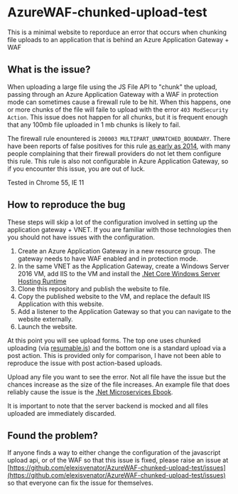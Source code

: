 # AzureWAF-chunked-upload-test

This is a minimal website to reporduce an error that occurs when chunking file uploads to an application that is behind an Azure Application Gateway + WAF

## What is the issue?

When uploading a large file using the JS File API to "chunk" the upload, passing through an Azure Application Gateway with a WAF in protection mode can sometimes cause a firewall rule to be hit. When this happens, one or more chunks of the file will faile to upload with the error `403 ModSecurity Action`. This issue does not happen for all chunks, but it is frequent enough that any 100mb file uploaded in 1 mb chunks is likely to fail.

The firewall rule enountered is `200003 MULTIPART_UNMATCHED_BOUNDARY`. There have been reports of false positives for this rule [as early as 2014](https://github.com/SpiderLabs/ModSecurity/issues/652), with many people complaining that their firewall providers do not let them configure this rule.  This rule is also not configurable in Azure Application Gateway, so if you encounter this issue, you are out of luck.

Tested in Chrome 55, IE 11

## How to reproduce the bug

These steps will skip a lot of the configuration involved in setting up the application gateway + VNET. If you are familiar with those technologies then you should not have issues with the configuration.

1. Create an Azure Application Gateway in a new resource group. The gateway needs to have WAF enabled and in protection mode.
1. In the same VNET as the Application Gateway, create a Windows Server 2016 VM, add IIS to the VM and install the [.Net Core Windows Server Hosting Runtime](https://www.microsoft.com/net/download/core#/runtime)
1. Clone this repository and publish the website to file.
1. Copy the published website to the VM, and replace the default IIS Application with this website.
1. Add a listener to the Application Gateway so that you can navigate to the website externally.
1. Launch the website.

At this point you will see upload forms. The top one uses chunked uploading (via [resumable.js](http://www.resumablejs.com/)) and the bottom one is a standard upload via a post action. This is provided only for comparison, I have not been able to reproduce the issue with post action-based uploads.

Upload any file you want to see the error. Not all file have the issue but the chances increase as the size of the file increases. An example file that does reliably cause the issue is the [.Net Microservices Ebook](http://aka.ms/MicroservicesEbook).

It is important to note that the server backend is mocked and all files uploaded are immediately discarded.

## Found the problem?

If anyone finds a way to either change the configuration of the javascript upload api, or of the WAF so that this issue is fixed, please raise an issue at [https://github.com/elexisvenator/AzureWAF-chunked-upload-test/issues](https://github.com/elexisvenator/AzureWAF-chunked-upload-test/issues) so that everyone can fix the issue for themselves.